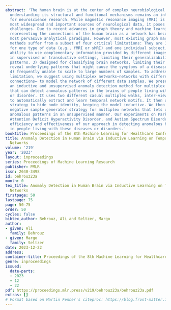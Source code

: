 ```yaml
---
abstract: 'The human brain is at the center of complex neurobiological systems, and
  understanding its structural and functional mechanisms remains an intriguing goal
  for neuroscience research. While magnetic resonance imaging (MRI) is one of the
  most widespread and important sources of neurological data, it poses daunting analysis
  challenges. Due to recent advances in graph theory and machine learning on graphs,
  representing the connections of the human brain as a network has become one of the
  most pervasive analytical paradigms. However, most existing graph machine learning-based
  methods suffer from a subset of four critical limitations: They are 1) designed
  for one type of data (e.g., fMRI or sMRI) and one individual subject, limiting their
  ability to use complementary information provided by different images. 2) designed
  in supervised or transductive settings, limiting their generalizability to unseen
  patterns. 3) designed for classifying brain networks, limiting their ability to
  reveal underlying patterns that might cause the symptoms of a disease or disorder.
  4) frequently unable to scale to large numbers of samples. To address the first
  limitation, we suggest using multiplex networks–networks with different types of
  connections– to model the network of different data samples. We present ADMire,
  an inductive and unsupervised anomaly detection method for multiplex brain networks
  that can detect anomalous patterns in the brains of people living with a disease
  or disorder. It uses two different casual multiplex walks, inter-view and intra-view,
  to automatically extract and learn temporal network motifs. It then uses an anonymization
  strategy to hide node identity, keeping the model inductive. We then propose a novel
  negative sample generator strategy for multiplex networks that lets our model learn
  anomalous patterns in an unsupervised manner. Our experiments on Parkinson’s Disease,
  Attention Deficit Hyperactivity Disorder, and Autism Spectrum Disorder show the
  efficiency and effectiveness of our approach in detecting anomalous brain activity
  in people living with these diseases or disorders.'
booktitle: Proceedings of the 8th Machine Learning for Healthcare Conference
title: Anomaly Detection in Human Brain via Inductive Learning on Temporal Multiplex
  Networks
volume: '219'
year: '2023'
layout: inproceedings
series: Proceedings of Machine Learning Research
publisher: PMLR
issn: 2640-3498
id: behrouz23a
month: 0
tex_title: Anomaly Detection in Human Brain via Inductive Learning on Temporal Multiplex
  Networks
firstpage: 50
lastpage: 75
page: 50-75
order: 50
cycles: false
bibtex_author: Behrouz, Ali and Seltzer, Margo
author:
- given: Ali
  family: Behrouz
- given: Margo
  family: Seltzer
date: 2023-12-22
address:
container-title: Proceedings of the 8th Machine Learning for Healthcare Conference
genre: inproceedings
issued:
  date-parts:
  - 2023
  - 12
  - 22
pdf: https://proceedings.mlr.press/v219/behrouz23a/behrouz23a.pdf
extras: []
# Format based on Martin Fenner's citeproc: https://blog.front-matter.io/posts/citeproc-yaml-for-bibliographies/
---
```

